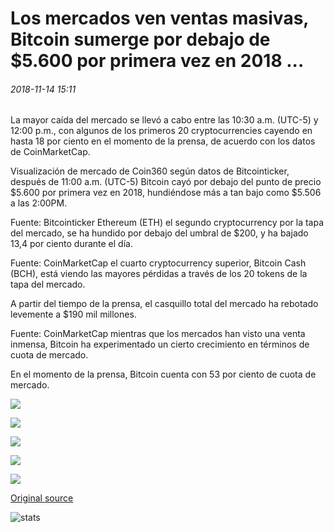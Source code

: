 # Los mercados ven ventas masivas, Bitcoin sumerge por debajo de $5.600 por primera vez en 2018 ...

###### 2018-11-14 15:11

La mayor caída del mercado se llevó a cabo entre las 10:30 a.m. (UTC-5) y 12:00 p.m., con algunos de los primeros 20 cryptocurrencies cayendo en hasta 18 por ciento en el momento de la prensa, de acuerdo con los datos de CoinMarketCap.

Visualización de mercado de Coin360 según datos de Bitcointicker, después de 11:00 a.m. (UTC-5) Bitcoin cayó por debajo del punto de precio $5.600 por primera vez en 2018, hundiéndose más a tan bajo como $5.506 a las 2:00PM.

Fuente: Bitcointicker Ethereum (ETH) el segundo cryptocurrency por la tapa del mercado, se ha hundido por debajo del umbral de $200, y ha bajado 13,4 por ciento durante el día.

Fuente: CoinMarketCap el cuarto cryptocurrency superior, Bitcoin Cash (BCH), está viendo las mayores pérdidas a través de los 20 tokens de la tapa del mercado.

A partir del tiempo de la prensa, el casquillo total del mercado ha rebotado levemente a $190 mil millones.

Fuente: CoinMarketCap mientras que los mercados han visto una venta inmensa, Bitcoin ha experimentado un cierto crecimiento en términos de cuota de mercado.

En el momento de la prensa, Bitcoin cuenta con 53 por ciento de cuota de mercado.

![](https://s3.cointelegraph.com/storage/uploads/view/9d5722a9342f993bf7310687070ccaf2.png)

![](https://s3.cointelegraph.com/storage/uploads/view/03338a2c6bfb408cc6ef819408e3ff45.png)

![](https://s3.cointelegraph.com/storage/uploads/view/a6d6c32874e3db6b89a81b1e69ed5652.jpeg)

![](https://s3.cointelegraph.com/storage/uploads/view/77f8ab27f1aca42c62755fe21c2dce4e.jpeg)

![](https://s3.cointelegraph.com/storage/uploads/view/881959c39aa39a4c77ea0ce7653110f9.jpeg)

[Original source](https://cointelegraph.com/news/markets-see-massive-selloff-bitcoin-dips-below-5-600-for-the-first-time-in-2018)

![stats](https://c.statcounter.com/11760860/0/a89fa40b/1/ "stats")